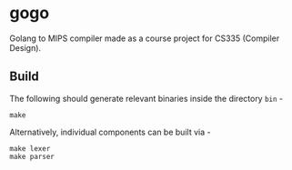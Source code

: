# gogo
Golang to MIPS compiler made as a course project for CS335 (Compiler Design).

## Build
The following should generate relevant binaries inside the directory `bin` -
```
make
```

Alternatively, individual components can be built via -
```
make lexer
make parser
```
